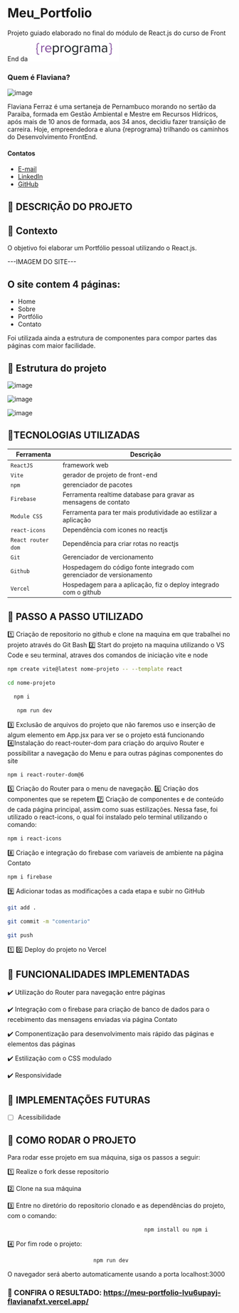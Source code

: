 # Meu_Portfolio

Projeto guiado elaborado no final do módulo de React.js do curso de Front End da <img src="src/assets/reprograma-fundos-claros.png" alt="logo reprograma" width="200">

### Quem é Flaviana?

![image](https://github.com/FlavianaFXT/ProjetoFinal-reprograma/assets/113718720/1e13d5e7-b1b4-4701-a689-ec293ec77ea1)


Flaviana Ferraz é uma sertaneja de Pernambuco morando no sertão da Paraiba, formada em Gestão Ambiental e Mestre em Recursos Hídricos, após mais de 10 anos de formada, aos 34 anos, decidiu fazer transição de carreira. Hoje, empreendedora e aluna {reprograma} trilhando os caminhos do Desenvolvimento FrontEnd.

#### Contatos

- [E-mail](flaviferraz@yahoo.com.br)
- [LinkedIn](https://www.linkedin.com/in/flaviana-ferraz-frontend)
- [GitHub](https://github.com/flavianafxt)


## 🧠 DESCRIÇÃO DO PROJETO

## 🧠 Contexto

O objetivo foi elaborar um Portfólio pessoal utilizando o React.js.

---IMAGEM DO SITE---

## O site contem 4 páginas:

* Home
* Sobre
* Portfólio
* Contato

Foi utilizada ainda a estrutura de componentes para compor partes das páginas com maior facilidade.

## 🧠 Estrutura do projeto

![image](https://github.com/FlavianaFXT/Meu_Portfolio/assets/113718720/3d41ce66-aa76-4b0a-bbad-cb288d9a877c)  

![image](https://github.com/FlavianaFXT/Meu_Portfolio/assets/113718720/73844913-23c0-47d4-885f-800e84ff096e)

![image](https://github.com/FlavianaFXT/Meu_Portfolio/assets/113718720/933834f4-7267-4ede-99bd-af3db0e9cb10)



## 🧠TECNOLOGIAS UTILIZADAS
| Ferramenta | Descrição |
| --- | --- |
| `ReactJS` | framework web|
| `Vite` | gerador de projeto de front-end|
| `npm` | gerenciador de pacotes|
| `Firebase` | Ferramenta realtime database para gravar as mensagens de contato|
| `Module CSS` | Ferramenta para ter mais produtividade ao estilizar a aplicação|
| `react-icons` | Dependência com icones no reactjs|
| `React router dom` | Dependência para criar rotas no reactjs|
| `Git` | Gerenciador de vercionamento|
| `Github` | Hospedagem do código fonte integrado com gerenciador de versionamento|
| `Vercel` | Hospedagem para a aplicação, fiz o deploy integrado com o github|
  

## 🧠 PASSO A PASSO UTILIZADO

1️⃣ Criação de repositorio no github e clone na maquina em que trabalhei no projeto através do Git Bash
2️⃣ Start do projeto na maquina utilizando o VS Code e seu terminal, atraves dos comandos de iniciação vite e node
 
  ```bash
  npm create vite@latest nome-projeto -- --template react
  ```
   ```bash
  cd nome-projeto
   ```
  ```bash
    npm i
  ```
  ```bash
     npm run dev
  ```
  
3️⃣ Exclusão de arquivos do projeto que não faremos uso e inserção de algum elemento em App.jsx para ver se o projeto está funcionando
4️⃣Instalação do react-router-dom para criação do arquivo Router e possibilitar a navegação do Menu e para outras páginas componentes do site
   ```bash
   npm i react-router-dom@6
   ``` 
5️⃣ Criação do Router para o menu de navegação.
6️⃣ Criação dos componentes que se repetem 
7️⃣ Criação de componentes e de conteúdo de cada página principal, assim como suas estilizações. Nessa fase, foi utilizado o react-icons, o qual foi instalado pelo terminal utilizando o comando:
   ```bash
   npm i react-icons
   ```
  
8️⃣ Criação e integração do firebase com variaveis de ambiente na página Contato
 ```bash
 npm i firebase
```
  
9️⃣ Adicionar todas as modificações a cada etapa e subir no GitHub
 ```bash
 git add .
 ```
 ```bash
 git commit -m "comentario"
```
 ```bash
 git push
```

1️⃣ 0️⃣ Deploy do projeto no Vercel


## 🧠 FUNCIONALIDADES IMPLEMENTADAS

✔️ Utilização do Router para navegação entre páginas

✔️ Integração com o firebase para criação de banco de dados para o recebimento das mensagens enviadas via página Contato

✔️ Componentização para desenvolvimento mais rápido das páginas e elementos das páginas

✔️ Estilização com o CSS modulado

✔️ Responsividade

## 🧠 IMPLEMENTAÇÕES FUTURAS
- [ ] Acessibilidade


## 🧠 COMO RODAR O PROJETO

Para rodar esse projeto em sua máquina, siga os passos a seguir:

1️⃣ Realize o fork desse repositorio

2️⃣ Clone na sua máquina

3️⃣ Entre no diretório do repositorio clonado e as dependências do projeto, com o comando:
```bash
                                           npm install ou npm i
```

4️⃣ Por fim rode o projeto:
```bash
                           npm run dev
```

O navegador será aberto automaticamente usando a porta localhost:3000 
  
### 🧠 CONFIRA O RESULTADO: https://meu-portfolio-lvu6upayj-flavianafxt.vercel.app/


  


